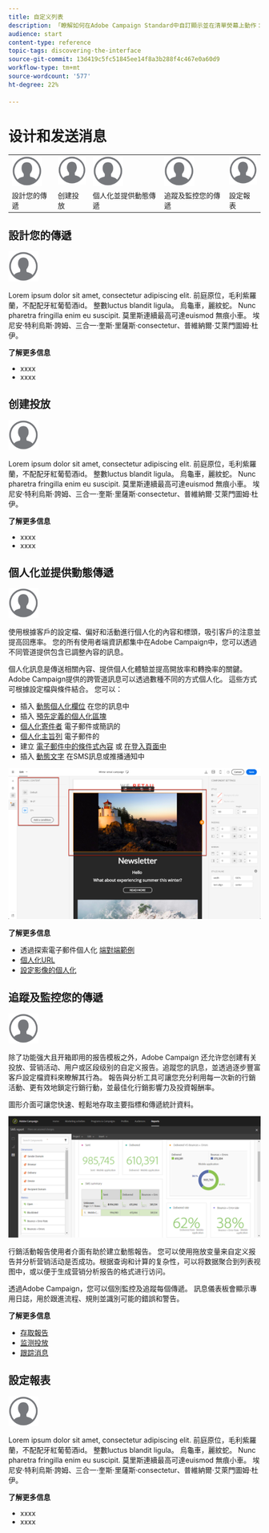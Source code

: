 ```yaml
---
title: 自定义列表
description: 「瞭解如何在Adobe Campaign Standard中自訂顯示並在清單熒幕上動作：排序、篩選、刪除或複製元素。 清單畫面會顯示一或多個指定資源的元素。」
audience: start
content-type: reference
topic-tags: discovering-the-interface
source-git-commit: 13d419c5fc51845ee14f8a3b288f4c467e0a60d9
workflow-type: tm+mt
source-wordcount: '577'
ht-degree: 22%

---
```



# 设计和发送消息

<table>
<tr>
    <td valign="top">
        <a href="../../start/using/work-with-audiences.md"><img width="60px" alt="条件" src="assets/icon_profile.svg"/></a>
    </td>
    <td valign="top">
        <a href="../../api/using/creating-a-service.md"><img width="60px" alt="条件" src="assets/icon_profile.svg"/></a>
    </td>
    <td valign="top">
        <a href="../../api/using/interacting-with-custom-resources.md"><img width="60px" alt="条件" src="assets/icon_profile.svg"/></a>
    </td>
    <td valign="top">
        <a href="../../api/using/interacting-with-marketing-history.md"><img width="60px" alt="条件" src="assets/icon_profile.svg"/></a>
    </td>
    <td valign="top">
        <a href="../../api/using/interacting-with-marketing-history.md"><img width="60px" alt="条件" src="assets/icon_profile.svg"/></a>
    </td>
</tr>
<tr>
<td>設計您的傳遞</td>
<td>创建投放</td>
<td>個人化並提供動態傳遞</td>
<td>追蹤及監控您的傳遞</td>
<td>設定報表</td>
</tr>
</table>

## 設計您的傳遞

<img width="60px" alt="条件" src="assets/icon_profile.svg"/>

Lorem ipsum dolor sit amet, consectetur adipiscing elit. 前庭原位，毛利紫羅蘭，不配配牙紅葡萄酒id。 整數luctus blandit ligula。 烏龜車，麗紋蛇。 Nunc pharetra fringilla enim eu suscipit. 莫里斯連續最高可達euismod 無痕小車。 埃尼安·特利烏斯·誇姆、三合一·奎斯·里薩斯·consectetur、普維納爾·艾萊門圖姆·杜伊。

**了解更多信息**

* xxxx
* xxxx

## 创建投放

<img width="60px" alt="条件" src="assets/icon_profile.svg"/>

Lorem ipsum dolor sit amet, consectetur adipiscing elit. 前庭原位，毛利紫羅蘭，不配配牙紅葡萄酒id。 整數luctus blandit ligula。 烏龜車，麗紋蛇。 Nunc pharetra fringilla enim eu suscipit. 莫里斯連續最高可達euismod 無痕小車。 埃尼安·特利烏斯·誇姆、三合一·奎斯·里薩斯·consectetur、普維納爾·艾萊門圖姆·杜伊。

**了解更多信息**

* xxxx
* xxxx

## 個人化並提供動態傳遞

<img width="60px" alt="条件" src="assets/icon_profile.svg"/>

使用根據客戶的設定檔、偏好和活動進行個人化的內容和標頭，吸引客戶的注意並提高回應率。 您的所有使用者端資訊都集中在Adobe Campaign中，您可以透過不同管道提供包含已調整內容的訊息。

個人化訊息是傳送相關內容、提供個人化體驗並提高開放率和轉換率的關鍵。 Adobe Campaign提供的跨管道訊息可以透過數種不同的方式個人化。 這些方式可根據設定檔與條件結合。 您可以：

* 插入 [動態個人化欄位](../../designing/using/personalization.md#inserting-a-personalization-field) 在您的訊息中
* 插入 [預先定義的個人化區塊](../../designing/using/personalization.md#adding-a-content-block)
* [個人化寄件者](../../designing/using/subject-line.md) 電子郵件或簡訊的
* [個人化主旨列](../../designing/using/subject-line.md) 電子郵件的
* 建立 [電子郵件中的條件式內容](../../designing/using/personalization.md#defining-dynamic-content-in-an-email) 或 [在登入頁面中](../../channels/using/designing-a-landing-page.md#defining-dynamic-content-in-a-landing-page)
* 插入 [動態文字](../../channels/using/defining-dynamic-text.md) 在SMS訊息或推播通知中

![](assets/delivery_content_43.png)

**了解更多信息**

* 透過探索電子郵件個人化 [端對端範例](../../designing/using/personalization.md#example-email-personalization)
* [個人化URL](../../designing/using/personalization.md#personalizing-urls)
* [設定影像的個人化](../../designing/using/personalization.md#personalizing-an-image-source)

## 追蹤及監控您的傳遞

<img width="60px" alt="条件" src="assets/icon_profile.svg"/>

除了功能强大且开箱即用的报告模板之外，Adobe Campaign 还允许您创建有关投放、营销活动、用户或区段级别的自定义报告。追蹤您的訊息，並透過逐步豐富客戶設定檔資料來瞭解其行為。 報告與分析工具可讓您充分利用每一次新的行銷活動、更有效地鎖定行銷行動，並最佳化行銷影響力及投資報酬率。

圖形介面可讓您快速、輕鬆地存取主要指標和傳遞統計資料。

![](assets/dynamic_report_intro.png)

行銷活動報告使用者介面有助於建立動態報告。 您可以使用拖放变量来自定义报告并分析营销活动是否成功。根据查询和计算的复杂性，可以将数据聚合到列表视图中，或以便于生成营销分析报告的格式进行访问。

透過Adobe Campaign，您可以個別監控及追蹤每個傳遞。 訊息儀表板會顯示專用日誌，用於跟進流程、規則並識別可能的錯誤和警告。


**了解更多信息**

* [存取報告](../../reporting/using/about-dynamic-reports.md)
* [监测投放](../../sending/using/monitoring-a-delivery.md)
* [跟踪消息](../../sending/using/tracking-messages.md)

## 設定報表

<img width="60px" alt="条件" src="assets/icon_profile.svg"/>

Lorem ipsum dolor sit amet, consectetur adipiscing elit. 前庭原位，毛利紫羅蘭，不配配牙紅葡萄酒id。 整數luctus blandit ligula。 烏龜車，麗紋蛇。 Nunc pharetra fringilla enim eu suscipit. 莫里斯連續最高可達euismod 無痕小車。 埃尼安·特利烏斯·誇姆、三合一·奎斯·里薩斯·consectetur、普維納爾·艾萊門圖姆·杜伊。

**了解更多信息**

* xxxx
* xxxx
